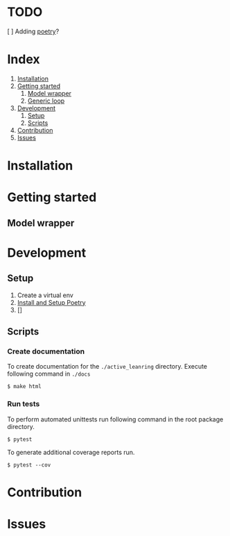 
# TODO

[ ] Adding [poetry](https://python-poetry.org/)?

# Index

1. [Installation](#Installation)
2. [Getting started](#Getting-started)
    1. [Model wrapper](#Model-wrapper)
    1. [Generic loop](#Basic-loop)
3. [Development](#Development)
    1. [Setup](#Setup)
    2. [Scripts](#Scripts)
4. [Contribution](#Contribution)
5. [Issues](#Issues)


# Installation

# Getting started

## Model wrapper





# Development

## Setup

1. Create a virtual env
1. [Install and Setup Poetry](https://python-poetry.org/docs/#installation)
2. []


## Scripts

### Create documentation

To create documentation for the `./active_leanring` directory. Execute following command
in `./docs`

```shell
$ make html
```

### Run tests

To perform automated unittests run following command in the root package directory.

```shell
$ pytest
```

To generate additional coverage reports run.

```shell
$ pytest --cov
```



# Contribution

# Issues